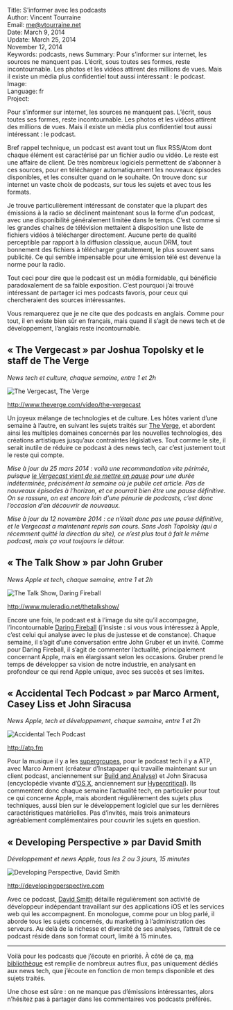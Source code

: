 Title:    S’informer avec les podcasts  
Author:   Vincent Tourraine  
Email:    me@vtourraine.net  
Date:     March 9, 2014  
Update:   March 25, 2014  
          November 12, 2014  
Keywords: podcasts, news
Summary:  Pour s’informer sur internet, les sources ne manquent pas. L’écrit, sous toutes ses formes, reste incontournable. Les photos et les vidéos attirent des millions de vues. Mais il existe un média plus confidentiel tout aussi intéressant : le podcast.  
Image:    
Language: fr  
Project:  

Pour s’informer sur internet, les sources ne manquent pas. L’écrit, sous toutes ses formes, reste incontournable. Les photos et les vidéos attirent des millions de vues. Mais il existe un média plus confidentiel tout aussi intéressant : le podcast.

Bref rappel technique, un podcast est avant tout un flux RSS/Atom dont chaque élément est caractérisé par un fichier audio ou vidéo. Le reste est une affaire de client. De très nombreux logiciels permettent de s’abonner à ces sources, pour en télécharger automatiquement les nouveaux épisodes disponibles, et les consulter quand on le souhaite. On trouve donc sur internet un vaste choix de podcasts, sur tous les sujets et avec tous les formats. 

Je trouve particulièrement intéressant de constater que la plupart des émissions à la radio se déclinent maintenant sous la forme d’un podcast, avec une disponibilité généralement limitée dans le temps. C’est comme si les grandes chaînes de télévision mettaient à disposition une liste de fichiers vidéos à télécharger directement. Aucune perte de qualité perceptible par rapport à la diffusion classique, aucun DRM, tout bonnement des fichiers à télécharger gratuitement, le plus souvent sans publicité. Ce qui semble impensable pour une émission télé est devenue la norme pour la radio.

Tout ceci pour dire que le podcast est un média formidable, qui bénéficie paradoxalement de sa faible exposition. C’est pourquoi j’ai trouvé intéressant de partager ici mes podcasts favoris, pour ceux qui chercheraient des sources intéressantes.

Vous remarquerez que je ne cite que des podcasts en anglais. Comme pour tout, il en existe bien sûr en français, mais quand il s’agit de news tech et de développement, l’anglais reste incontournable.

## « The Vergecast » par Joshua Topolsky et le staff de The Verge

*News tech et culture, chaque semaine, entre 1 et 2h*

![The Vergecast, The Verge][Artwork Vergecast]

<http://www.theverge.com/video/the-vergecast>

Un joyeux mélange de technologies et de culture. Les hôtes varient d’une semaine à l’autre, en suivant les sujets traités sur [The Verge][], et abordent ainsi les multiples domaines concernés par les nouvelles technologies, des créations artistiques jusqu’aux contraintes législatives. Tout comme le site, il serait inutile de réduire ce podcast à des news tech, car c’est justement tout le reste qui compte.

_Mise à jour du 25 mars 2014 : voilà une recommandation vite périmée, puisque [le Vergecast vient de se mettre en pause][Vergecast Hiatus] pour une durée indéterminée, précisément la semaine où je publie cet article. Pas de nouveaux épisodes à l’horizon, et ce pourrait bien être une pause définitive. On se rassure, on est encore loin d’une pénurie de podcasts, c’est donc l’occasion d’en découvrir de nouveaux._

_Mise à jour du 12 novembre 2014 : ce n’était donc pas une pause définitive, et le Vergecast a maintenant repris son cours. Sans Josh Topolsky (qui a récemment quitté la direction du site), ce n’est plus tout à fait le même podcast, mais ça vaut toujours le détour._


## « The Talk Show » par John Gruber</h2>

*News Apple et tech, chaque semaine, entre 1 et 2h*

![The Talk Show, Daring Fireball][Artwork The Talk Show]

<http://www.muleradio.net/thetalkshow/>

Encore une fois, le podcast est à l’image du site qu’il accompagne, l’incontournable [Daring Fireball][] (j’insiste : si vous vous intéressez à Apple, c’est celui qui analyse avec le plus de justesse et de constance). Chaque semaine, il s’agit d’une conversation entre John Gruber et un invité. Comme pour Daring Fireball, il s’agit de commenter l’actualité, principalement concernant Apple, mais en élargissant selon les occasions. Gruber prend le temps de développer sa vision de notre industrie, en analysant en profondeur ce qui rend Apple unique, avec ses succès et ses limites.


## « Accidental Tech Podcast » par Marco Arment, Casey Liss et John Siracusa

*News Apple, tech et développement, chaque semaine, entre 1 et 2h*

![Accidental Tech Podcast][Artwork ATP]

<http://atp.fm>

Pour la musique il y a les [supergroupes][Wiki Supergroup], pour le podcast tech il y a ATP, avec Marco Arment (créateur d’Instapaper qui travaille maintenant sur un client podcast, anciennement sur [Build and Analyse][]) et John Siracusa (encyclopédie vivante d’[OS X][Ars Technica Siracusa], anciennement sur [Hypercritical][]). Ils commentent donc chaque semaine l’actualité tech, en particulier pour tout ce qui concerne Apple, mais abordent régulièrement des sujets plus techniques, aussi bien sur le développement logiciel que sur les dernières caractéristiques matérielles. Pas d’invités, mais trois animateurs agréablement complémentaires pour couvrir les sujets en question.


## « Developing Perspective » par David Smith

*Développement et news Apple, tous les 2 ou 3 jours, 15 minutes*

![Developing Perspective, David Smith][Artwork Developing P]

<http://developingperspective.com>

Avec ce podcast, [David Smith][] détaille régulièrement son activité de développeur indépendant travaillant sur des applications iOS et les services web qui les accompagnent. En monologue, comme pour un blog parlé, il aborde tous les sujets concernés, du marketing à l’administration des serveurs. Au delà de la richesse et diversité de ses analyses, l’attrait de ce podcast réside dans son format court, limité à 15 minutes.

---

Voilà pour les podcasts que j’écoute en priorité. À côté de ça, [ma bibliothèque][Instacast] est remplie de nombreux autres flux, pas uniquement dédiés aux news tech, que j’écoute en fonction de mon temps disponible et des sujets traités.

Une chose est sûre : on ne manque pas d’émissions intéressantes, alors n’hésitez pas à partager dans les commentaires vos podcasts préférés.


[Artwork Vergecast]:     http://www.vtourraine.net/blog/img/podcasts-tech-apple-news/artwork-vergecast.jpg
[Artwork The Talk Show]: http://www.vtourraine.net/blog/img/podcasts-tech-apple-news/artwork-tts.jpg
[Artwork ATP]:           http://www.vtourraine.net/blog/img/podcasts-tech-apple-news/artwork-atp.jpg
[Artwork Developing P]:  http://www.vtourraine.net/blog/img/podcasts-tech-apple-news/artwork-dp.jpg

[The Verge]:             http://www.theverge.com
[Vergecast Hiatus]:      http://www.theverge.com/2014/3/20/5530924/the-vergecast-is-going-on-hiatus-sound-off
[Daring Fireball]:       http://daringfireball.net
[Wiki Supergroup]:       http://en.wikipedia.org/wiki/Supergroup_(music)
[Build and Analyse]:     http://5by5.tv/buildanalyze
[Ars Technica Siracusa]: http://arstechnica.com/author/john-siracusa/
[Hypercritical]:         http://5by5.tv/hypercritical
[David Smith]:           http://david-smith.org
[Instacast]:             http://vemedio.com/products/instacast